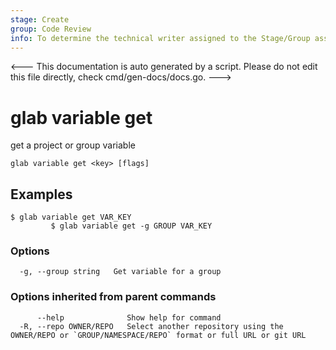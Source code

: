 ```yaml
---
stage: Create
group: Code Review
info: To determine the technical writer assigned to the Stage/Group associated with this page, see https://about.gitlab.com/handbook/product/ux/technical-writing/#assignments
---
```


<---
This documentation is auto generated by a script.
Please do not edit this file directly, check cmd/gen-docs/docs.go.
--->

# glab variable get

get a project or group variable

```plaintext
glab variable get <key> [flags]
```

## Examples

```plaintext
$ glab variable get VAR_KEY
         $ glab variable get -g GROUP VAR_KEY

```

### Options

```plaintext
  -g, --group string   Get variable for a group
```

### Options inherited from parent commands

```plaintext
      --help              Show help for command
  -R, --repo OWNER/REPO   Select another repository using the OWNER/REPO or `GROUP/NAMESPACE/REPO` format or full URL or git URL
```

